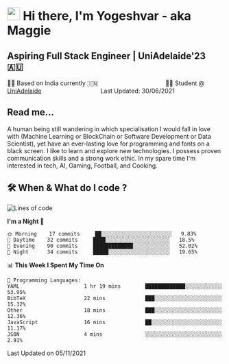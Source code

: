 <h1><img src="https://emojis.slackmojis.com/emojis/images/1531849430/4246/blob-sunglasses.gif?1531849430" width="30"/> Hi there, I'm Yogeshvar - aka Maggie</h1>

## Aspiring Full Stack Engineer | UniAdelaide'23 🇦🇺  
🏂🏻  Based on India currently 🇮🇳 &nbsp;&nbsp;&nbsp;&nbsp;&nbsp;&nbsp;&nbsp;&nbsp;&nbsp;&nbsp;&nbsp;&nbsp;&nbsp;&nbsp;&nbsp;&nbsp;&nbsp;&nbsp;&nbsp;&nbsp;&nbsp;&nbsp;&nbsp;&nbsp;&nbsp;&nbsp;&nbsp;&nbsp;&nbsp;&nbsp;&nbsp;&nbsp;&nbsp;&nbsp;&nbsp;&nbsp;&nbsp;&nbsp;&nbsp;👨‍💻 Student @ [UniAdelaide](https://www.adelaide.edu.au)   &nbsp;&nbsp;&nbsp;&nbsp;&nbsp;&nbsp;&nbsp;&nbsp;&nbsp;&nbsp;&nbsp;&nbsp;&nbsp;&nbsp;&nbsp;&nbsp;&nbsp;&nbsp;&nbsp;&nbsp;&nbsp;&nbsp;&nbsp;&nbsp;&nbsp;&nbsp;&nbsp;&nbsp;&nbsp;&nbsp;&nbsp;&nbsp; &nbsp;Last Updated: 30/06/2021

## Read me...

A human being still wandering in which specialisation I would fall in love with (Machine Learning or BlockChain or Software Development or Data Scientist), yet have an ever-lasting love for programming and fonts on a black screen. I like to learn and explore new technologies. I possess proven communication skills and a strong work ethic. In my spare time I'm interested in tech, AI, Gaming, Football, and Cooking.

## 🛠 When & What do I code ?  

<!--START_SECTION:waka-->
![Lines of code](https://img.shields.io/badge/From%20Hello%20World%20I%27ve%20Written-79410%20lines%20of%20code-blue)

**I'm a Night 🦉** 

```text
🌞 Morning    17 commits     ██░░░░░░░░░░░░░░░░░░░░░░░   9.83% 
🌆 Daytime    32 commits     ████░░░░░░░░░░░░░░░░░░░░░   18.5% 
🌃 Evening    90 commits     █████████████░░░░░░░░░░░░   52.02% 
🌙 Night      34 commits     █████░░░░░░░░░░░░░░░░░░░░   19.65%

```


📊 **This Week I Spent My Time On** 

```text
💬 Programming Languages: 
YAML                     1 hr 19 mins        █████████████░░░░░░░░░░░░   53.95% 
BibTeX                   22 mins             ███░░░░░░░░░░░░░░░░░░░░░░   15.32% 
Other                    18 mins             ███░░░░░░░░░░░░░░░░░░░░░░   12.36% 
JavaScript               16 mins             ██░░░░░░░░░░░░░░░░░░░░░░░   11.17% 
JSON                     4 mins              ░░░░░░░░░░░░░░░░░░░░░░░░░   2.91%

```


 Last Updated on 05/11/2021
<!--END_SECTION:waka-->
